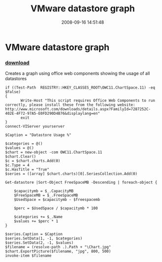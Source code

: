 ﻿---
pid:            588
poster:         alanrenouf
title:          VMware datastore graph
date:           2008-09-16 14:51:48
format:         posh
parent:         0
parent:         0

---

# VMware datastore graph

### [download](588.ps1)

Creates a graph using office web components showing the usage of all datastores

```posh
if ((Test-Path  REGISTRY::HKEY_CLASSES_ROOT\OWC11.ChartSpace.11) -eq $False)
{
       Write-Host "This script requires Office Web Components to run correctly, please install these from the following website: http://www.microsoft.com/downloads/details.aspx?FamilyId=7287252C-402E-4F72-97A5-E0FD290D4B76&displaylang=en"
       exit
}
connect-VIServer yourserver

$Caption = "Datastore Usage %"

$categories = @()
$values = @()
$chart = new-object -com OWC11.ChartSpace.11
$chart.Clear()
$c = $chart.charts.Add(0)
$c.Type = 4
$c.HasTitle = "True"
$series = ([array] $chart.charts)[0].SeriesCollection.Add(0)

Get-datastore |Sort-Object FreeSpaceMB -Descending | foreach-object {

	$capacitymb = $_.CapacityMB
	$FreeSpaceMB = $_.FreeSpaceMB
	$UsedSpace = $capacitymb - $freespacemb

	$perc = $UsedSpace / $capacitymb * 100

	$categories += $_.Name
	$values += $perc * 1
}

$series.Caption = $Caption
$series.SetData(1, -1, $categories)
$series.SetData(2, -1, $values)
$filename = (resolve-path .).Path + "\Chart.jpg"
$chart.ExportPicture($filename, "jpg", 800, 500)
invoke-item $filename
```
